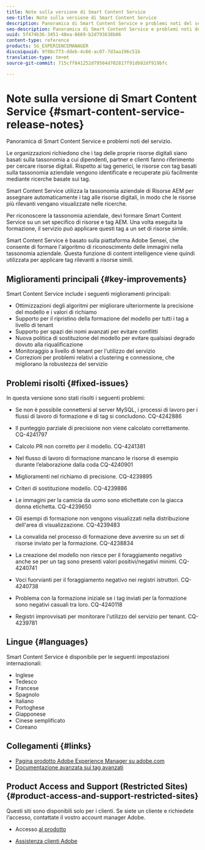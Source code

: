 ```yaml
---
title: Note sulla versione di Smart Content Service
seo-title: Note sulla versione di Smart Content Service
description: Panoramica di Smart Content Service e problemi noti del servizio.
seo-description: Panoramica di Smart Content Service e problemi noti del servizio.
uuid: 5f474b36-3451-48ea-8669-b2d793638b06
content-type: reference
products: SG_EXPERIENCEMANAGER
discoiquuid: 9f88c773-ddeb-4c66-ac07-7d3aa196c51b
translation-type: tm+mt
source-git-commit: 715cff841252d79504d702817f91db92df919bfc

---
```



# Note sulla versione di Smart Content Service {#smart-content-service-release-notes}

Panoramica di Smart Content Service e problemi noti del servizio.

Le organizzazioni richiedono che i tag delle proprie risorse digitali siano basati sulla tassonomia a cui dipendenti, partner e clienti fanno riferimento per cercare risorse digitali. Rispetto ai tag generici, le risorse con tag basati sulla tassonomia aziendale vengono identificate e recuperate più facilmente mediante ricerche basate sui tag.

Smart Content Service utilizza la tassonomia aziendale di Risorse AEM per assegnare automaticamente i tag alle risorse digitali, in modo che le risorse più rilevanti vengano visualizzate nelle ricerche.

Per riconoscere la tassonomia aziendale, devi formare Smart Content Service su un set specifico di risorse e tag AEM. Una volta eseguita la formazione, il servizio può applicare questi tag a un set di risorse simile.

Smart Content Service è basato sulla piattaforma Adobe Sensei, che consente di formare l&#39;algoritmo di riconoscimento delle immagini nella tassonomia aziendale. Questa funzione di content intelligence viene quindi utilizzata per applicare tag rilevanti a risorse simili.

## Miglioramenti principali {#key-improvements}

Smart Content Service include i seguenti miglioramenti principali:

* Ottimizzazioni degli algoritmi per migliorare ulteriormente la precisione del modello e i valori di richiamo
* Supporto per il ripristino della formazione del modello per tutti i tag a livello di tenant
* Supporto per spazi dei nomi avanzati per evitare conflitti
* Nuova politica di sostituzione del modello per evitare qualsiasi degrado dovuto alla riqualificazione
* Monitoraggio a livello di tenant per l&#39;utilizzo del servizio
* Correzioni per problemi relativi a clustering e connessione, che migliorano la robustezza del servizio

## Problemi risolti {#fixed-issues}

In questa versione sono stati risolti i seguenti problemi:

* Se non è possibile connettersi al server MySQL, i processi di lavoro per i flussi di lavoro di formazione e di tag si concludono. CQ-4242886

* Il punteggio parziale di precisione non viene calcolato correttamente. CQ-4241797

* Calcolo PR non corretto per il modello. CQ-4241381

* Nel flusso di lavoro di formazione mancano le risorse di esempio durante l’elaborazione dalla coda CQ-4240901

* Miglioramenti nel richiamo di precisione. CQ-4239895

* Criteri di sostituzione modello. CQ-4239886

* Le immagini per la camicia da uomo sono etichettate con la giacca donna etichetta. CQ-4239650

* Gli esempi di formazione non vengono visualizzati nella distribuzione dell&#39;area di visualizzazione. CQ-4239483

* La convalida nel processo di formazione deve avvenire su un set di risorse inviato per la formazione. CQ-4238834

* La creazione del modello non riesce per il foraggiamento negativo anche se per un tag sono presenti valori positivi/negativi minimi. CQ-4240741

* Voci fuorvianti per il foraggiamento negativo nei registri istruttori. CQ-4240738

* Problema con la formazione iniziale se i tag inviati per la formazione sono negativi casuali tra loro. CQ-4240118

* Registri improvvisati per monitorare l&#39;utilizzo del servizio per tenant. CQ-4239781

## Lingue {#languages}

Smart Content Service è disponibile per le seguenti impostazioni internazionali:

* Inglese
* Tedesco
* Francese
* Spagnolo
* Italiano
* Portoghese
* Giapponese
* Cinese semplificato
* Coreano

## Collegamenti {#links}

* [Pagina prodotto Adobe Experience Manager su adobe.com](https://www.adobe.com/marketing-cloud/experience-manager.html)
* [Documentazione avanzata sui tag avanzati](/help/assets/enhanced-smart-tags.md)

## Product Access and Support (Restricted Sites) {#product-access-and-support-restricted-sites}

Questi siti sono disponibili solo per i clienti. Se siete un cliente e richiedete l&#39;accesso, contattate il vostro account manager Adobe.

* [](https://daycare.day.com) Accesso [al prodotto](https://login.marketing.adobe.com)

* [Assistenza clienti Adobe](https://helpx.adobe.com/contact/enterprise-support.ec.html)
